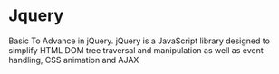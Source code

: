 # Jquery
Basic To Advance in jQuery. jQuery is a JavaScript library designed to simplify HTML DOM tree traversal and manipulation as well as event handling, CSS animation and AJAX
